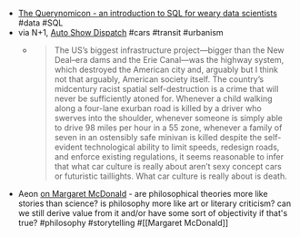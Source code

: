 - [The Querynomicon - an introduction to SQL for weary data scientists](https://gvwilson.github.io/sql-tutorial/) #data #SQL
- via N+1, [Auto Show Dispatch](https://www.nplusonemag.com/online-only/online-only/auto-show-dispatch/) #cars #transit #urbanism
	- > The US’s biggest infrastructure project—bigger than the New Deal–era dams and the Erie Canal—was the highway system, which destroyed the American city and, arguably but I think not that arguably, American society itself. The country’s midcentury racist spatial self-destruction is a crime that will never be sufficiently atoned for. Whenever a child walking along a four-lane exurban road is killed by a driver who swerves into the shoulder, whenever someone is simply able to drive 98 miles per hour in a 55 zone, whenever a family of seven in an ostensibly safe minivan is killed despite the self-evident technological ability to limit speeds, redesign roads, and enforce existing regulations, it seems reasonable to infer that what car culture is really about aren’t sexy concept cars or futuristic taillights. What car culture is really about is death.
- Aeon [on Margaret McDonald](https://aeon.co/essays/philosophical-theories-are-like-good-stories-margaret-macdonald) - are philosophical theories more like stories than science? is philosophy more like art or literary criticism? can we still derive value from it and/or have some sort of objectivity if that's true? #philosophy #storytelling #[[Margaret McDonald]]